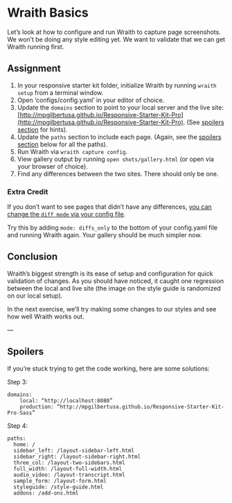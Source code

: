 # Wraith Basics

Let’s look at how to configure and run Wraith to capture page screenshots. We won’t be doing any style editing yet. We want to validate that we can get Wraith running first.

## Assignment

1. In your responsive starter kit folder, initialize Wraith by running `wraith setup` from a terminal window.
2. Open ‘configs/config.yaml’ in your editor of choice.
3. Update the `domains` section to point to your local server and the live site: [http://mpgilbertusa.github.io/Responsive-Starter-Kit-Pro](http://mpgilbertusa.github.io/Responsive-Starter-Kit-Pro). (See [spoilers section](#spoilers) for hints).
4. Update the `paths` section to include each page. (Again, see the [spoilers section](#spoilers) below for all the paths).
5. Run Wraith via `wraith capture config`.
6. View gallery output by running `open shots/gallery.html` (or open via your browser of choice).
7. Find any differences between the two sites. There should only be one.

### Extra Credit

If you don’t want to see pages that didn’t have any differences, [you can change the `diff mode` via your config file](https://github.com/BBC-News/wraith/blob/master/configs/config.yaml#L37). 

Try this by adding `mode: diffs_only` to the bottom of your config.yaml file and running Wraith again. Your gallery should be much simpler now.

## Conclusion

Wraith’s biggest strength is its ease of setup and configuration for quick validation of changes. As you should have noticed, it caught one regression between the local and live site (the image on the style guide is randomized on our local setup).

In the next exercise, we’ll try making some changes to our styles and see how well Wraith works out.

—

## Spoilers

If you’re stuck trying to get the code working, here are some solutions:

Step 3:

```
domains:
    local: “http://localhost:8080”
    production: “http://mpgilbertusa.github.io/Responsive-Starter-Kit-Pro-Sass”
```

Step 4:

```
paths:
  home: /
  sidebar_left: /layout-sidebar-left.html
  sidebar_right: /layout-sidebar-right.html
  three_col: /layout-two-sidebars.html
  full_width: /layout-full-width.html
  audio_video: /layout-transcript.html
  sample_form: /layout-form.html
  styleguide: /style-guide.html
  addons: /add-ons.html
```
